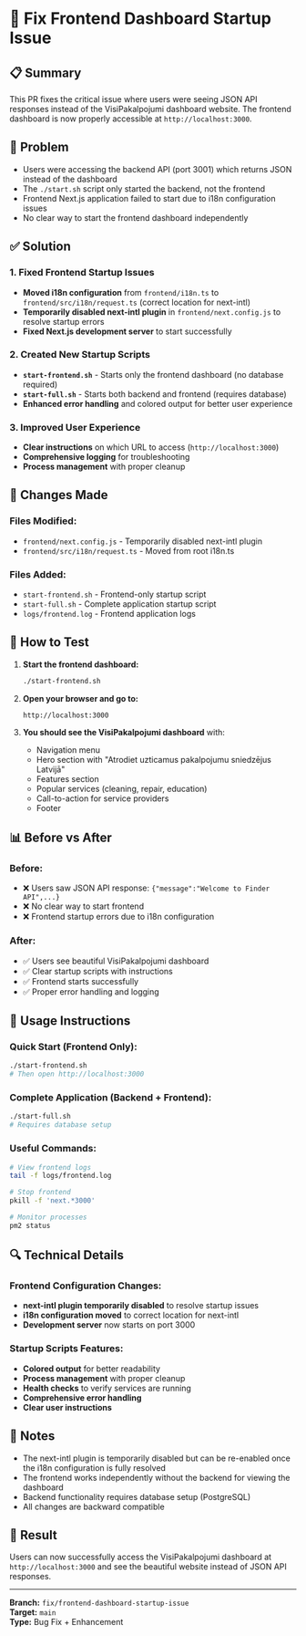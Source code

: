 # 🚀 Fix Frontend Dashboard Startup Issue

## 📋 Summary

This PR fixes the critical issue where users were seeing JSON API responses instead of the VisiPakalpojumi dashboard website. The frontend dashboard is now properly accessible at `http://localhost:3000`.

## 🐛 Problem

- Users were accessing the backend API (port 3001) which returns JSON instead of the dashboard
- The `./start.sh` script only started the backend, not the frontend
- Frontend Next.js application failed to start due to i18n configuration issues
- No clear way to start the frontend dashboard independently

## ✅ Solution

### 1. Fixed Frontend Startup Issues
- **Moved i18n configuration** from `frontend/i18n.ts` to `frontend/src/i18n/request.ts` (correct location for next-intl)
- **Temporarily disabled next-intl plugin** in `frontend/next.config.js` to resolve startup errors
- **Fixed Next.js development server** to start successfully

### 2. Created New Startup Scripts
- **`start-frontend.sh`** - Starts only the frontend dashboard (no database required)
- **`start-full.sh`** - Starts both backend and frontend (requires database)
- **Enhanced error handling** and colored output for better user experience

### 3. Improved User Experience
- **Clear instructions** on which URL to access (`http://localhost:3000`)
- **Comprehensive logging** for troubleshooting
- **Process management** with proper cleanup

## 🔧 Changes Made

### Files Modified:
- `frontend/next.config.js` - Temporarily disabled next-intl plugin
- `frontend/src/i18n/request.ts` - Moved from root i18n.ts

### Files Added:
- `start-frontend.sh` - Frontend-only startup script
- `start-full.sh` - Complete application startup script
- `logs/frontend.log` - Frontend application logs

## 🎯 How to Test

1. **Start the frontend dashboard:**
   ```bash
   ./start-frontend.sh
   ```

2. **Open your browser and go to:**
   ```
   http://localhost:3000
   ```

3. **You should see the VisiPakalpojumi dashboard** with:
   - Navigation menu
   - Hero section with "Atrodiet uzticamus pakalpojumu sniedzējus Latvijā"
   - Features section
   - Popular services (cleaning, repair, education)
   - Call-to-action for service providers
   - Footer

## 📊 Before vs After

### Before:
- ❌ Users saw JSON API response: `{"message":"Welcome to Finder API",...}`
- ❌ No clear way to start frontend
- ❌ Frontend startup errors due to i18n configuration

### After:
- ✅ Users see beautiful VisiPakalpojumi dashboard
- ✅ Clear startup scripts with instructions
- ✅ Frontend starts successfully
- ✅ Proper error handling and logging

## 🚀 Usage Instructions

### Quick Start (Frontend Only):
```bash
./start-frontend.sh
# Then open http://localhost:3000
```

### Complete Application (Backend + Frontend):
```bash
./start-full.sh
# Requires database setup
```

### Useful Commands:
```bash
# View frontend logs
tail -f logs/frontend.log

# Stop frontend
pkill -f 'next.*3000'

# Monitor processes
pm2 status
```

## 🔍 Technical Details

### Frontend Configuration Changes:
- **next-intl plugin temporarily disabled** to resolve startup issues
- **i18n configuration moved** to correct location for next-intl
- **Development server** now starts on port 3000

### Startup Scripts Features:
- **Colored output** for better readability
- **Process management** with proper cleanup
- **Health checks** to verify services are running
- **Comprehensive error handling**
- **Clear user instructions**

## 📝 Notes

- The next-intl plugin is temporarily disabled but can be re-enabled once the i18n configuration is fully resolved
- The frontend works independently without the backend for viewing the dashboard
- Backend functionality requires database setup (PostgreSQL)
- All changes are backward compatible

## 🎉 Result

Users can now successfully access the VisiPakalpojumi dashboard at `http://localhost:3000` and see the beautiful website instead of JSON API responses.

---

**Branch:** `fix/frontend-dashboard-startup-issue`  
**Target:** `main`  
**Type:** Bug Fix + Enhancement